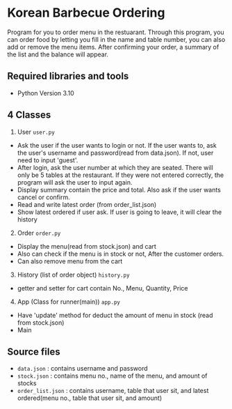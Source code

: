 # Korean Barbecue Ordering

Program for you to order menu in the restuarant. Through this program, you can order food by letting you fill in the name and table number, you can also add or remove the menu items. After confirming your order, a summary of the list and the balance will appear.

## **Required libraries and tools**
- Python Version 3.10

## **4 Classes**
1. User `user.py`
- Ask the user if the user wants to login or not. If the user wants to, ask the user's username and password(read from data.json). If not, user need to input 'guest'.
- After login, ask the user number at which they are seated. There will only be 5 tables at the restaurant. If they were not entered correctly, the program will ask the user to input again.
- Display summary contain the price and total. Also ask if the user wants cancel or confirm.
- Read and write latest order (from order_list.json)
- Show latest ordered if user ask. If user is going to leave, it will clear the history


2. Order `order.py`
- Display the menu(read from stock.json) and cart
- Also can check if the menu is in stock or not, After the customer orders.
- Can also remove menu from the cart


3. History (list of order object) `history.py`
- getter and setter for cart contain No., Menu, Quantity, Price


4. App (Class for runner(main)) `app.py`
- Have 'update' method for deduct the amount of menu in stock (read from stock.json)
- Main

## **Source files**
- `data.json` : contains username and password
- `stock.json` : contains menu no., name of the menu, and amount of stocks
- `order_list.json` : contains username, table that user sit, and latest ordered(menu no., table that user sit, and amount)
